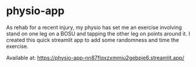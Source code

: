 # physio-app

As rehab for a recent injury, my physio has set me an exercise involving stand on one leg on a BOSU and tapping the other leg on points around it. I created this quick streamlit app to add some randomness and time the exercise.

Available at: https://physio-app-nn87flqxzxmmiu2gebpje6.streamlit.app/
